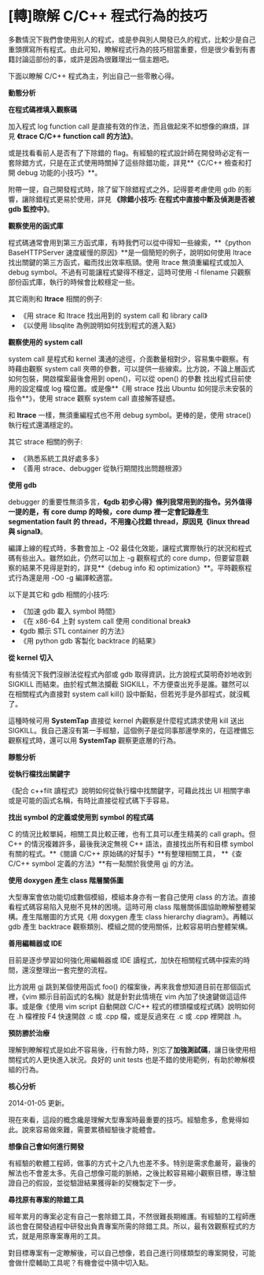 # [轉]瞭解 C/C++ 程式行為的技巧

多數情況下我們會使用別人的程式，或是參與別人開發已久的程式，比較少是自己重頭撰寫所有程式。由此可知，瞭解程式行為的技巧相當重要，但是很少看到有書籍討論這部份的事，或許是因為很難理出一個主題吧。

下面以瞭解 C/C++ 程式為主，列出自己一些零散心得。

**動態分析**

**在程式碼裡填入觀察碼**

加入程式 log function call 是直接有效的作法，而且做起來不如想像的麻煩，詳見 **《trace C/C++ function call 的方法》**。

或是找看看前人是否有了下除錯的 flag。有經驗的程式設計師在開發時必定有一套除錯方式，只是在正式使用時關掉了這些除錯功能，詳見**《C/C++ 檢查和打開 debug 功能的小技巧》**。

附帶一提，自己開發程式時，除了留下除錯程式之外，記得要考慮使用 gdb 的影響，讓除錯程式更易於使用，詳見 **《除錯小技巧: 在程式中直接中斷及偵測是否被 gdb 監控中》**。

**觀察使用的函式庫**

程式碼通常會用到第三方函式庫，有時我們可以從中得知一些線索，**《python BaseHTTPServer 速度緩慢的原因》**是一個簡短的例子，說明如何使用 ltrace 找出關鍵的第三方函式，繼而找出效率瓶頸。使用 ltrace 無須重編程式或加入 debug symbol。不過有可能讓程式變得不穩定，這時可使用 -l filename 只觀察部份函式庫，執行的時候會比較穩定一些。

其它兩則和 **ltrace** 相關的例子:

- 《用 strace 和 ltrace 找出用到的 system call 和 library call》
- 《以使用 libsqlite 為例說明如何找到程式的進入點》

**觀察使用的 system call**

system call 是程式和 kernel 溝通的途徑，介面數量相對少，容易集中觀察。有時藉由觀察 system call 夾帶的參數，可以提供一些線索。比方說，不論上層函式如何包裝，開啟檔案最後會用到 open()，可以從 open() 的參數 找出程式目前使用的設定檔或 log 檔位置。或是像**《用 strace 找出 Ubuntu 如何提示未安裝的指令**》，使用 strace 觀察 system call 直接解答疑惑。

和 **ltrace** 一樣，無須重編程式也不用 debug symbol。更棒的是，使用 strace() 執行程式還滿穩定的。

其它 strace 相關的例子:

- 《熟悉系統工具好處多多》
- 《善用 strace、debugger 從執行期間找出問題根源》

**使用 gdb**

debugger 的重要性無須多言，**《gdb 初步心得》**條列我常用到的指令。另外值得一提的是，有 core dump 的時候，core dump 裡一定會記錄產生 segmentation fault 的 thread，不用擔心找錯 thread，原因見**《linux thread 與 signal》**。

編譯上線的程式時，多數會加上 -O2 最佳化效能，讓程式實際執行的狀況和程式碼有些出入。雖然如此，仍然可以加上 -g 觀察程式的 core dump，但要留意觀察的結果不見得是對的，詳見**《debug info 和 optimization》**。平時觀察程式行為還是用 -O0 -g 編譯較適當。

以下是其它和 gdb 相關的小技巧:

- 《加速 gdb 載入 symbol 時間》
- 《在 x86-64 上對 system call 使用 conditional break》
- 《gdb 顯示 STL container 的方法》
- 《用 python gdb 客製化 backtrace 的結果》

**從 kernel 切入**

有些情況下我們沒辦法從程式內部或 gdb 取得資訊，比方說程式莫明奇妙地收到 SIGKILL 而結束。由於程式無法攔截 SIGKILL，不方便查出兇手是誰。雖然可以在相關程式內直接對 system call kill() 設中斷點，但若兇手是外部程式，就沒輒了。

這種時候可用 **SystemTap** 直接從 kernel 內觀察是什麼程式請求使用 kill 送出 SIGKILL。我自己還沒有第一手經驗，這個例子是從同事那邊學來的，在這裡備忘觀察程式時，還可以用 **SystemTap** 觀察更底層的行為。

**靜態分析**

**從執行檔找出關鍵字**

《配合 c++filt 讀程式》說明如何從執行檔中找關鍵字，可藉此找出 UI 相關字串或是可能的函式名稱，有時比直接從程式碼下手容易。

**找出 symbol 的定義或使用到 symbol 的程式碼**

C 的情況比較單純，相關工具比較正確，也有工具可以產生精美的 call graph。但 C++ 的情況複雜許多，最後我決定無視 C++ 語法，直接找出所有和目標 symbol 有關的程式。**《閱讀 C/C++ 原始碼的好幫手》**有整理相關工具， **《查 C/C++ symbol 定義的方法》**有一點關於我使用 gj 的方法。

**使用 doxygen 產生 class 階層關係圖**

大型專案會依功能切成數個模組，模組本身亦有一套自己使用 class 的方法。直接看程式碼容易陷入見樹不見林的困境。這時可用 class 階層關係圖協助瞭解整體架構。產生階層圖的方式見《用 doxygen 產生 class hierarchy diagram》。再輔以 gdb 產生 backtrace 觀察類別、模組之間的使用關係，比較容易明白整體架構。

**善用編輯器或 IDE**

目前是逐步學習如何強化用編輯器或 IDE 讀程式，加快在相關程式碼中探索的時間，還沒整理出一套完整的流程。

比方說用 gj 跳到某個使用函式 foo() 的檔案後，再來我會想知道目前在那個函式裡，《vim 顯示目前函式的名稱》就是針對此情境在 vim 內加了快速鍵做這這件事。或是像《使用 vim script 自動開啟 C/C++ 程式的標頭檔或程式碼》說明如何在 .h 檔裡按 F4 快速開啟 .c 或 .cpp 檔，或是反過來在 .c 或 .cpp 裡開啟 .h。

**預防勝於治療**

理解到瞭解程式是如此不容易後，行有餘力時，別忘了**加強測試碼**，讓日後使用相關程式的人更快進入狀況。良好的 unit tests 也是不錯的使用範例，有助於瞭解模組的行為。

**核心分析**

2014-01-05 更新。

現在來看，這段的概念纔是理解大型專案時最重要的技巧。經驗愈多，愈覺得如此。說來容易做來難，需要累積經驗後才能體會。

**想像自己會如何進行開發**

有經驗的軟體工程師，做事的方式十之八九也差不多。特別是需求愈嚴苛，最後的解法也不會差太多。先自己想像可能的脈絡，之後比較容易縮小觀察目標，專注驗證自己的假設，並從驗證結果獲得新的契機製定下一步。

**尋找原有專案的除錯工具**

經年累月的專案必定有自己一套除錯工具，不然很難長期維護。有經驗的工程師應該也會在開發過程中研發出負責專案所需的除錯工具。所以，最有效觀察程式的方式，就是用原專案專用的工具。

對目標專案有一定瞭解後，可以自己想像，若自己進行同樣類型的專案開發，可能會做什麼輔助工具呢？有機會從中猜中切入點。
